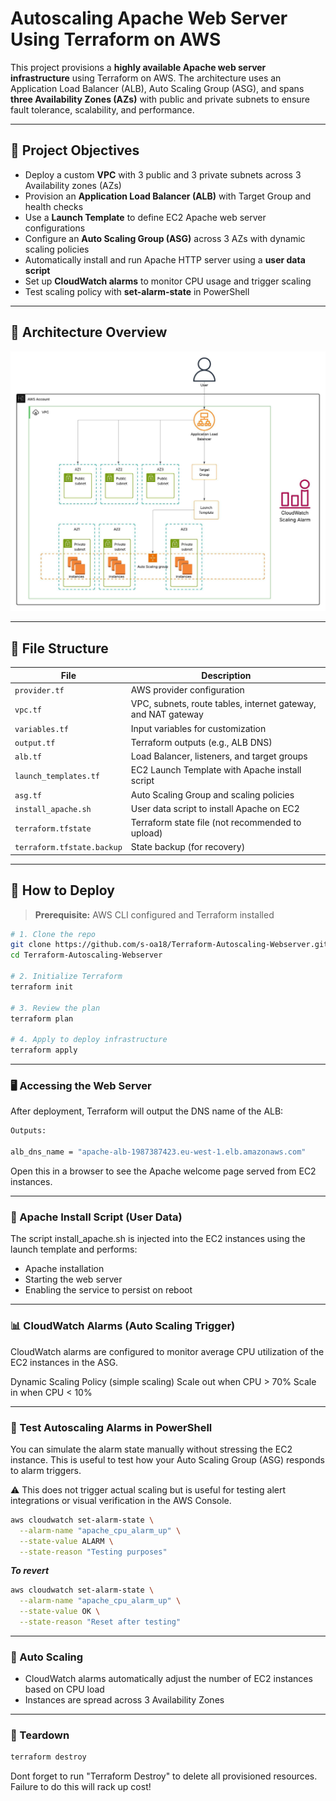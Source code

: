 # Autoscaling Apache Web Server Using Terraform on AWS 

This project provisions a **highly available Apache web server infrastructure** using Terraform on AWS. The architecture uses an Application Load Balancer (ALB), Auto Scaling Group (ASG), and spans **three Availability Zones (AZs)** with public and private subnets to ensure fault tolerance, scalability, and performance.

---

## 📌 Project Objectives

- Deploy a custom **VPC** with 3 public and 3 private subnets across 3 Availability zones (AZs)
- Provision an **Application Load Balancer (ALB)** with Target Group and health checks
- Use a **Launch Template** to define EC2 Apache web server configurations
- Configure an **Auto Scaling Group (ASG)** across 3 AZs with dynamic scaling policies
- Automatically install and run Apache HTTP server using a **user data script**
- Set up **CloudWatch alarms** to monitor CPU usage and trigger scaling
- Test scaling policy with **set-alarm-state** in PowerShell

---

## 📐 Architecture Overview

<p align="center">
  <img src="architecture/image.jpeg" alt="Architecture Diagram" width="600"/>
</p>

---

## 📁 File Structure

| File | Description |
|------|-------------|
| `provider.tf` | AWS provider configuration |
| `vpc.tf` | VPC, subnets, route tables, internet gateway, and NAT gateway |
| `variables.tf` | Input variables for customization |
| `output.tf` | Terraform outputs (e.g., ALB DNS) |
| `alb.tf` | Load Balancer, listeners, and target groups |
| `launch_templates.tf` | EC2 Launch Template with Apache install script |
| `asg.tf` | Auto Scaling Group and scaling policies |
| `install_apache.sh` | User data script to install Apache on EC2 |
| `terraform.tfstate` | Terraform state file (not recommended to upload) |
| `terraform.tfstate.backup` | State backup (for recovery) |

---

## 🚀 How to Deploy

> **Prerequisite:** AWS CLI configured and Terraform installed

```bash
# 1. Clone the repo
git clone https://github.com/s-oa18/Terraform-Autoscaling-Webserver.git
cd Terraform-Autoscaling-Webserver

# 2. Initialize Terraform
terraform init

# 3. Review the plan
terraform plan

# 4. Apply to deploy infrastructure
terraform apply
```

---

### 🖥️ Accessing the Web Server

After deployment, Terraform will output the DNS name of the ALB:
```bash
Outputs:

alb_dns_name = "apache-alb-1987387423.eu-west-1.elb.amazonaws.com"
```
Open this in a browser to see the Apache welcome page served from EC2 instances.

---

### 🔧 Apache Install Script (User Data)

The script install_apache.sh is injected into the EC2 instances using the launch template and performs:

- Apache installation
- Starting the web server
- Enabling the service to persist on reboot

---

### 📊 CloudWatch Alarms (Auto Scaling Trigger)

CloudWatch alarms are configured to monitor average CPU utilization of the EC2 instances in the ASG.

Dynamic Scaling Policy (simple scaling)
Scale out when CPU > 70%
Scale in when CPU < 10%

---

### 🧪 Test Autoscaling Alarms in PowerShell

You can simulate the alarm state manually without stressing the EC2 instance. This is useful to test how your Auto Scaling Group (ASG) responds to alarm triggers.

⚠️ This does not trigger actual scaling but is useful for testing alert integrations or visual verification in the AWS Console.

```bash
aws cloudwatch set-alarm-state \
  --alarm-name "apache_cpu_alarm_up" \
  --state-value ALARM \
  --state-reason "Testing purposes"
```

***To revert***
```bash
aws cloudwatch set-alarm-state \
  --alarm-name "apache_cpu_alarm_up" \
  --state-value OK \
  --state-reason "Reset after testing"
```

---

### 🔄 Auto Scaling

- CloudWatch alarms automatically adjust the number of EC2 instances based on CPU load
- Instances are spread across 3 Availability Zones

---

### 🧹 Teardown

```bash
terraform destroy
```
Dont forget to run "Terraform Destroy" to delete all provisioned resources. Failure to do this will rack up cost!
